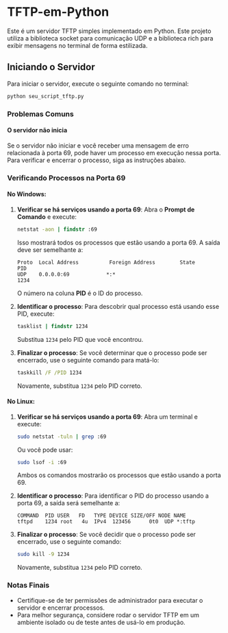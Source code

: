# TFTP-em-Python
Este é um servidor TFTP simples implementado em Python. Este projeto utiliza a biblioteca socket para comunicação UDP e a biblioteca rich para exibir mensagens no terminal de forma estilizada.


## Iniciando o Servidor

Para iniciar o servidor, execute o seguinte comando no terminal:

```bash
python seu_script_tftp.py
```

### Problemas Comuns

#### O servidor não inicia

Se o servidor não iniciar e você receber uma mensagem de erro relacionada à porta 69, pode haver um processo em execução nessa porta. Para verificar e encerrar o processo, siga as instruções abaixo.

### Verificando Processos na Porta 69

#### No Windows:

1. **Verificar se há serviços usando a porta 69**:
   Abra o **Prompt de Comando** e execute:
   ```cmd
   netstat -aon | findstr :69
   ```

   Isso mostrará todos os processos que estão usando a porta 69. A saída deve ser semelhante a:

   ```
   Proto  Local Address          Foreign Address        State           PID
   UDP    0.0.0.0:69            *:*                                    1234
   ```

   O número na coluna **PID** é o ID do processo.

2. **Identificar o processo**:
   Para descobrir qual processo está usando esse PID, execute:
   ```cmd
   tasklist | findstr 1234
   ```

   Substitua `1234` pelo PID que você encontrou.

3. **Finalizar o processo**:
   Se você determinar que o processo pode ser encerrado, use o seguinte comando para matá-lo:
   ```cmd
   taskkill /F /PID 1234
   ```

   Novamente, substitua `1234` pelo PID correto.

#### No Linux:

1. **Verificar se há serviços usando a porta 69**:
   Abra um terminal e execute:
   ```bash
   sudo netstat -tuln | grep :69
   ```

   Ou você pode usar:
   ```bash
   sudo lsof -i :69
   ```

   Ambos os comandos mostrarão os processos que estão usando a porta 69.

2. **Identificar o processo**:
   Para identificar o PID do processo usando a porta 69, a saída será semelhante a:
   ```
   COMMAND  PID USER   FD   TYPE DEVICE SIZE/OFF NODE NAME
   tftpd    1234 root   4u  IPv4  123456      0t0  UDP *:tftp
   ```

3. **Finalizar o processo**:
   Se você decidir que o processo pode ser encerrado, use o seguinte comando:
   ```bash
   sudo kill -9 1234
   ```

   Novamente, substitua `1234` pelo PID correto.

### Notas Finais

- Certifique-se de ter permissões de administrador para executar o servidor e encerrar processos.
- Para melhor segurança, considere rodar o servidor TFTP em um ambiente isolado ou de teste antes de usá-lo em produção.

